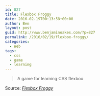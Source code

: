 ```yaml
---
id: 827
title: Flexbox Froggy
date: 2016-02-19T00:13:58+00:00
author: Ben
layout: post
guid: http://www.benjaminoakes.com/?p=827
permalink: /2016/02/19/flexbox-froggy/
categories:
  - Web
tags:
  - css
  - game
  - learning
---
```

> A game for learning CSS flexbox

Source: _[Flexbox Froggy](http://flexboxfroggy.com/)_